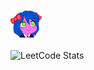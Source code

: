 ### ![](https://github.com/Alexander-Riabovol/Alexander-Riabovol/blob/main/smolgirb.png)
![LeetCode Stats](https://leetcard.jacoblin.cool/Alexander-Riabovol?theme=wtf&font=Fira%20Code)

<!--
**Alexander-Riabovol/Alexander-Riabovol** is a ✨ _special_ ✨ repository because its `README.md` (this file) appears on your GitHub profile.

Here are some ideas to get you started:

- 🔭 I’m currently working on ...
- 🌱 I’m currently learning ...
- 👯 I’m looking to collaborate on ...
- 🤔 I’m looking for help with ...
- 💬 Ask me about ...
- 📫 How to reach me: ...
- 😄 Pronouns: ...
- ⚡ Fun fact: ...
-->
